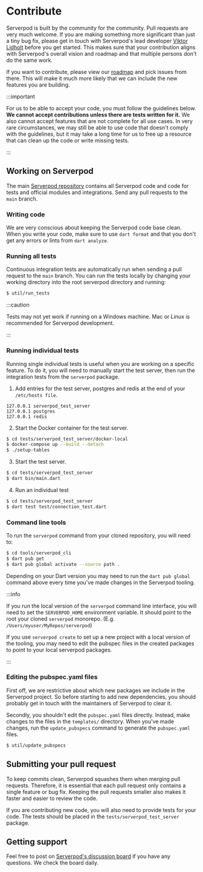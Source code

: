 # Contribute
Serverpod is built by the community for the community. Pull requests are very much welcome. If you are making something more significant than just a tiny bug fix, please get in touch with Serverpod's lead developer [Viktor Lidholt](https://www.linkedin.com/in/viktorlidholt/) before you get started. This makes sure that your contribution aligns with Serverpod's overall vision and roadmap and that multiple persons don't do the same work.

If you want to contribute, please view our [roadmap](https://github.com/serverpod/serverpod/projects/1) and pick issues from there. This will make it much more likely that we can include the new features you are building.

:::important

For us to be able to accept your code, you must follow the guidelines below. __We cannot accept contributions unless there are tests written for it.__ We also cannot accept features that are not complete for all use cases. In very rare circumstances, we may still be able to use code that doesn't comply with the guidelines, but it may take a long time for us to free up a resource that can clean up the code or write missing tests.

:::

## Working on Serverpod
The main [Serverpod repository](https://github.com/serverpod/serverpod) contains all Serverpod code and code for tests and official modules and integrations. Send any pull requests to the `main` branch.

### Writing code
We are very conscious about keeping the Serverpod code base clean. When you write your code, make sure to use `dart format` and that you don't get any errors or lints from `dart analyze`.

### Running all tests
Continuous integration tests are automatically run when sending a pull request to the `main` branch. You can run the tests locally by changing your working directory into the root serverpod directory and running:

```bash
$ util/run_tests
```

:::caution

Tests may not yet work if running on a Windows machine. Mac or Linux is recommended for Serverpod development.

:::

### Running individual tests
Running single individual tests is useful when you are working on a specific feature. To do it, you will need to manually start the test server, then run the integration tests from the `serverpod` package.

1. Add entries for the test server, postgres and redis at the end of your `/etc/hosts file`.
```
127.0.0.1 serverpod_test_server
127.0.0.1 postgres
127.0.0.1 redis
```
2. Start the Docker container for the test server.
```bash
$ cd tests/serverpod_test_server/docker-local
$ docker-compose up --build --detach
$ ./setup-tables
```
3. Start the test server.
```bash
$ cd tests/serverpod_test_server
$ dart bin/main.dart
```
4. Run an individual test
```bash
$ cd tests/serverpod_test_server
$ dart test test/connection_test.dart
```

### Command line tools
To run the `serverpod` command from your cloned repository, you will need to:

```bash
$ cd tools/serverpod_cli
$ dart pub get
$ dart pub global activate --source path .
```

Depending on your Dart version you may need to run the `dart pub global` command above every time you've made changes in the Serverpod tooling.

:::info

If you run the local version of the `serverpod` command line interface, you will need to set the `SERVERPOD_HOME` environment variable. It should point to the root your cloned `serverpod` monorepo. (E.g. `/Users/myuser/MyRepos/serverpod`)

If you use `serverpod create` to set up a new project with a local version of the tooling, you may need to edit the pubspec files in the created packages to point to your local serverpod packages.

:::

### Editing the pubspec.yaml files
First off, we are restrictive about which new packages we include in the Serverpod project. So before starting to add new dependencies, you should probably get in touch with the maintainers of Serverpod to clear it.

Secondly, you shouldn't edit the `pubspec.yaml` files directly. Instead, make changes to the files in the `templates/` directory. When you've made changes, run the `update_pubspecs` command to generate the `pubspec.yaml` files.

```bash
$ util/update_pubspecs
```

## Submitting your pull request
To keep commits clean, Serverpod squashes them when merging pull requests. Therefore, it is essential that each pull request only contains a single feature or bug fix. Keeping the pull requests smaller also makes it faster and easier to review the code.

If you are contributing new code, you will also need to provide tests for your code. The tests should be placed in the `tests/serverpod_test_server` package.

## Getting support
Feel free to post on [Serverpod's discussion board](https://github.com/serverpod/serverpod/discussions) if you have any questions. We check the board daily.
